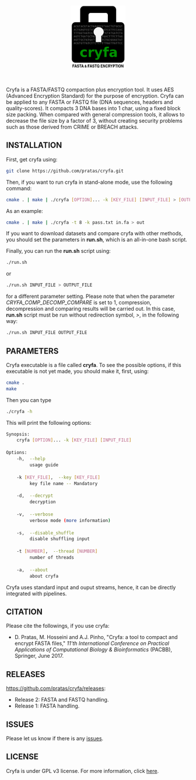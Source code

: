 <p align="center"><img src="imgs/logo.png" 
alt="Cryfa" width="150" border="0" /></p>
<br>

Cryfa is a FASTA/FASTQ compaction plus encryption tool.
It uses AES (Advanced Encryption Standard) for the purpose of encryption.
Cryfa can be applied to any FASTA or FASTQ file (DNA sequences, headers and quality-scores).
It compacts 3 DNA bases into 1 char, using a fixed block size packing.
When compared with general compression tools, it allows to decrease the file size by a factor of 3, without creating security problems such as those derived from CRIME or BREACH attacks.


## INSTALLATION
First, get cryfa using:
```bash
git clone https://github.com/pratas/cryfa.git
```
Then, if you want to run cryfa in stand-alone mode, use the following command:
```bash
cmake . | make | ./cryfa [OPTION]... -k [KEY_FILE] [INPUT_FILE] > [OUTPUT_FILE]
```
As an example:
```bash
cmake . | make | ./cryfa -t 8 -k pass.txt in.fa > out
```
If you want to download datasets and compare cryfa with other methods, you should set the parameters in **run.sh**, which is an all-in-one bash script.

Finally, you can run the **run.sh** script using:
```bash
./run.sh
```
or
```bash
./run.sh INPUT_FILE > OUTPUT_FILE
```
for a different parameter setting.
Please note that when the parameter *CRYFA_COMP_DECOMP_COMPARE* is set to 1, compression, decompression and comparing results will be carried out. In this case, **run.sh** script must be run without redirection symbol, *>*, in the following way:
```bash
./run.sh INPUT_FILE OUTPUT_FILE
```

## PARAMETERS
Cryfa executable is a file called **cryfa**. To see the possible options, if this executable is not yet made, you should make it, first, using:
```bash
cmake .
make
```
Then you can type
```bash
./cryfa -h
```

This will print the following options:
```bash
Synopsis:
    cryfa [OPTION]... -k [KEY_FILE] [INPUT_FILE]

Options:
    -h,  --help
         usage guide

    -k [KEY_FILE],  --key [KEY_FILE]
         key file name -- Mandatory

    -d,  --decrypt
         decryption

    -v,  --verbose
         verbose mode (more information)

    -s,  --disable_shuffle
         disable shuffling input

    -t [NUMBER],  --thread [NUMBER]
         number of threads

    -a,  --about
         about cryfa
```
Cryfa uses standard input and ouput streams, hence, it can be directly integrated with pipelines.

## CITATION
Please cite the followings, if you use cryfa:
* D. Pratas, M. Hosseini and A.J. Pinho, "Cryfa: a tool to compact and encrypt FASTA files," *11'th International Conference on Practical Applications of Computational Biology & Bioinformatics* (PACBB), Springer, June 2017.

## RELEASES
https://github.com/pratas/cryfa/releases:

* Release 2: FASTA and FASTQ handling.
* Release 1: FASTA handling.

## ISSUES
Please let us know if there is any [issues](https://github.com/pratas/cryfa/issues).

## LICENSE
Cryfa is under GPL v3 license. For more information, click [here](http://www.gnu.org/licenses/gpl-3.0.html).
